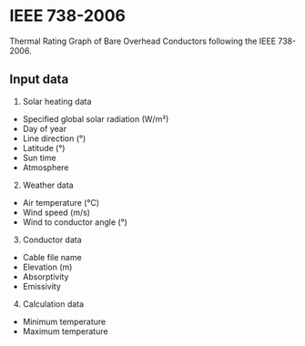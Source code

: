 # IEEE 738-2006
Thermal Rating Graph of Bare Overhead Conductors following the IEEE 738-2006.

## Input data
1. Solar heating data
- Specified global solar radiation (W/m²)
- Day of year
- Line direction (°)
- Latitude (°)
- Sun time
- Atmosphere

2. Weather data
- Air temperature (°C)
- Wind speed (m/s)
- Wind to conductor angle (°)

3. Conductor data
- Cable file name
- Elevation (m)
- Absorptivity
- Emissivity

4. Calculation data
- Minimum temperature
- Maximum temperature
